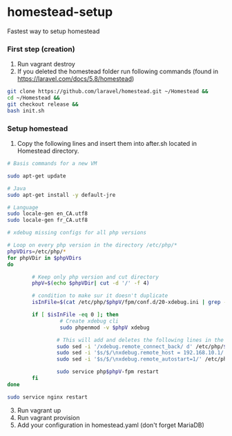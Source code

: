 # homestead-setup
Fastest way to setup homestead

### First step (creation)
1. Run vagrant destroy
2. If you deleted the homestead folder run following commands (found in https://laravel.com/docs/5.8/homestead)

```bash
git clone https://github.com/laravel/homestead.git ~/Homestead &&
cd ~/Homestead &&
git checkout release &&
bash init.sh
```

### Setup homestead
1. Copy the following lines and insert them into after.sh located in Homestead directory.

```bash
# Basis commands for a new VM

sudo apt-get update

# Java
sudo apt-get install -y default-jre

# Language
sudo locale-gen en_CA.utf8
sudo locale-gen fr_CA.utf8

# xdebug missing configs for all php versions

# Loop on every php version in the directory /etc/php/*
phpVDirs=/etc/php/*
for phpVDir in $phpVDirs
do

        # Keep only php version and cut directory
        phpV=$(echo $phpVDir| cut -d '/' -f 4)

        # condition to make sur it doesn't duplicate
        isInFile=$(cat /etc/php/$phpV/fpm/conf.d/20-xdebug.ini | grep -c "xdebug.remote_host")

        if [ $isInFile -eq 0 ]; then
                 # Create xdebug cli
                 sudo phpenmod -v $phpV xdebug

                # This will add and deletes the following lines in the simlink that link cli and fpm 20-xdebug.ini
                sudo sed -i '/xdebug.remote_connect_back/ d' /etc/php/$phpV/mods-available/xdebug.ini                 #delete
                sudo sed -i '$s/$/\nxdebug.remote_host = 192.168.10.1/' /etc/php/$phpV/mods-available/xdebug.ini      #insert
                sudo sed -i '$s/$/\nxdebug.remote_autostart=1/' /etc/php/$phpV/mods-available/xdebug.ini              #insert

                sudo service php$phpV-fpm restart
        fi
done

sudo service nginx restart
```

3. Run vagrant up
4. Run vagrant provision
5. Add your configuration in homestead.yaml (don't forget MariaDB)
